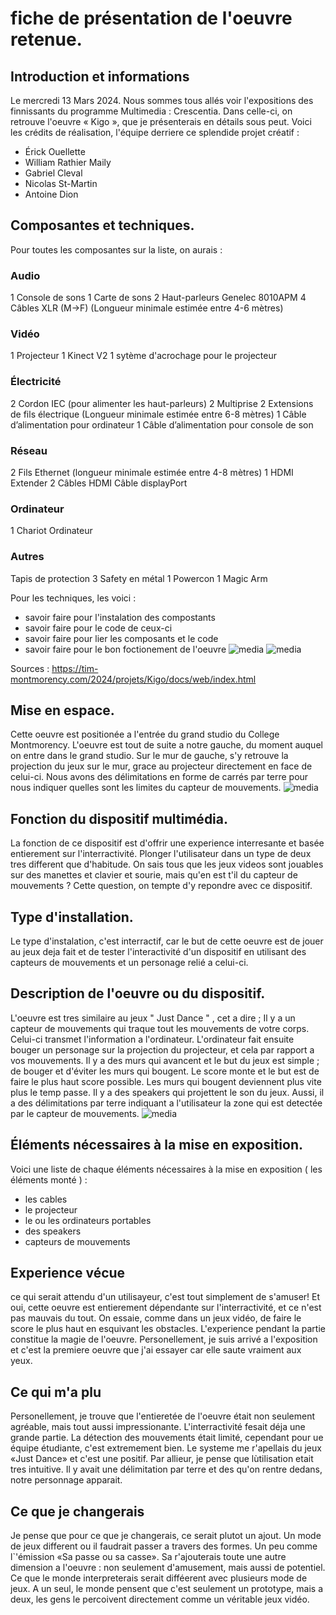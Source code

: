 # fiche de présentation de l'oeuvre retenue.

## Introduction et informations
Le mercredi 13 Mars 2024. Nous sommes tous allés voir l'expositions des finnissants du programme Multimedia : Crescentia. Dans celle-ci, on retrouve l'oeuvre « Kigo », que je présenterais en détails sous peut. Voici les crédits de réalisation, l'équipe derriere ce splendide projet créatif :

- Érick Ouellette
- William Rathier Maily
- Gabriel Cleval
- Nicolas St-Martin
- Antoine Dion


## Composantes et techniques.
Pour toutes les composantes sur la liste, on aurais :


### Audio
1 Console de sons
1 Carte de sons
2 Haut-parleurs Genelec 8010APM
4 Câbles XLR (M->F) (Longueur minimale estimée entre 4-6 mètres)
### Vidéo
1 Projecteur
1 Kinect V2
1 sytème d'acrochage pour le projecteur
### Électricité
2 Cordon IEC (pour alimenter les haut-parleurs)
2 Multiprise
2 Extensions de fils électrique (Longueur minimale estimée entre 6-8 mètres)
1 Câble d’alimentation pour ordinateur
1 Câble d’alimentation pour console de son
### Réseau
2 Fils Ethernet (longueur minimale estimée entre 4-8 mètres)
1 HDMI Extender
2 Câbles HDMI
Câble displayPort
### Ordinateur
1 Chariot Ordinateur
### Autres
Tapis de protection
3 Safety en métal
1 Powercon
1 Magic Arm

  Pour les techniques, les voici :

  - savoir faire pour l'instalation des compostants
  - savoir faire pour le code de ceux-ci
  - savoir faire pour lier les composants et le code
  - savoir faire pour le bon foctionement de l'oeuvre
![media](media/cables_realisation.jpeg)
![media](media/speaker.jpeg)

Sources : https://tim-montmorency.com/2024/projets/Kigo/docs/web/index.html


## Mise en espace.
Cette oeuvre est positionée a l'entrée du grand studio du College Montmorency. L'oeuvre est tout de suite a notre gauche, du moment auquel on entre dans le grand studio. Sur le mur de gauche, s'y retrouve la projection du jeux sur le mur, grace au projecteur directement en face de celui-ci. Nous avons des délimitations en forme de carrés par terre pour nous indiquer quelles sont les limites du capteur de mouvements.
![media](media/dispositif2.jpeg)

## Fonction du dispositif multimédia.
La fonction de ce dispositif est d'offrir une experience interresante et basée entierement sur l'interractivité. Plonger l'utilisateur dans un type de deux tres different que d'habitude. On sais tous que les jeux videos sont jouables sur des manettes et clavier et sourie, mais qu'en est t'il du capteur de mouvements ? Cette question, on tempte d'y repondre avec ce dispositif. 


## Type d'installation.
Le type d'instalation, c'est interractif, car le but de cette oeuvre est de jouer au jeux deja fait et de tester l'interactivité d'un dispositif en utilisant des capteurs de mouvements et un personage relié a celui-ci.


## Description de l'oeuvre ou du dispositif.
L'oeuvre est tres similaire au jeux " Just Dance " , cet a dire ; Il y a un capteur de mouvements qui traque tout les mouvements de votre corps. Celui-ci transmet l'information a l'ordinateur. L'ordinateur fait ensuite bouger un personage sur la projection du projecteur, et cela par rapport a vos mouvements. Il y a des murs qui avancent et le but du jeux est simple ; de bouger et d'éviter les murs qui bougent. Le score monte et le but est de faire le plus haut score possible. Les murs qui bougent deviennent plus vite plus le temp passe. Il y a des speakers qui projettent le son du jeux. Aussi, il  a des délimitations par terre indiquant a l'utilisateur la zone qui est detectée par le capteur de mouvements.
![media](media/dispositif1.jpeg.jpeg)


## Éléments nécessaires à la mise en exposition.
Voici une liste de chaque éléments nécessaires à la mise en exposition ( les éléments monté ) :

- les cables
- le projecteur
- le ou les ordinateurs portables
- des speakers
- capteurs de mouvements

## Experience vécue
ce qui serait attendu d'un utilisayeur, c'est tout simplement de s'amuser! Et oui, cette oeuvre est entierement dépendante sur l'interractivité, et ce n'est pas mauvais du tout. On essaie, comme dans un jeux vidéo, de faire le score le plus haut en esquivant les obstacles. L'experience pendant la partie constitue la magie de l'oeuvre. Personellement, je suis arrivé a l'exposition et c'est la premiere oeuvre que j'ai essayer car elle saute vraiment aux yeux.



## Ce qui m'a plu
Personellement, je trouve que l'entieretée de l'oeuvre était non seulement agréable, mais tout aussi impressionante. L'interractivité fesait déja une grande partie. La détection des mouvements était limité, cependant pour ue équipe étudiante, c'est extremement bien. Le systeme me r'apellais du jeux «Just Dance» et c'est une positif. Par allieur, je pense que lùtilisation etait tres intuitive. Il y avait une délimitation par terre et des qu'on rentre dedans, notre personnage apparait.

## Ce que je changerais
Je pense que pour ce que je changerais, ce serait plutot un ajout. Un mode de jeux different ou il faudrait passer a travers des formes. Un peu comme l`'émission «Sa passe ou sa casse». Sa r'ajouterais toute une autre dimension a l'oeuvre : non seulement d'amusement, mais aussi de potentiel. Ce que le monde interpreterais serait difféerent avec plusieurs mode de jeux. A un seul, le monde pensent que c'est seulement un prototype, mais a deux, les gens le percoivent directement comme un véritable jeux vidéo.























